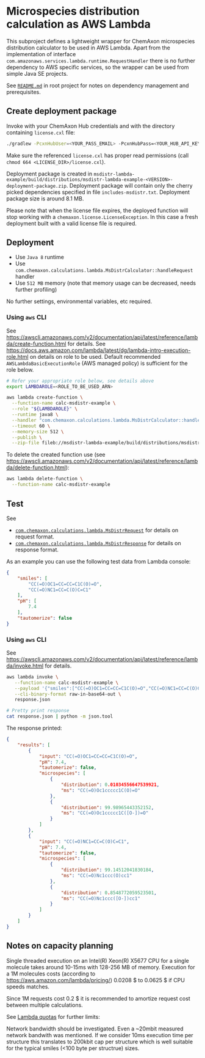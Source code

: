 Microspecies distribution calculation as AWS Lambda
============================================


This subproject defines a lightweight wrapper for ChemAxon microspecies distribution calculator to be used in AWS Lambda. Apart from the implementation of
interface `com.amazonaws.services.lambda.runtime.RequestHandler` there is no further dependency to AWS specific services, so the wrapper can be used
from simple Java SE projects.

See [`README.md`](../README.md) in root project for notes on dependency management and prerequisites.


Create deployment package
-------------------------

Invoke with your ChemAxon Hub credentials and with the directory containing `license.cxl` file:

``` bash
./gradlew -PcxnHubUser=<YOUR_PASS_EMAIL> -PcxnHubPass=<YOUR_HUB_API_KEY> -PcxnLicenseDir=<LICENSE_DIR> :msdistr-lambda-example:deploymentPackage
```

Make sure the referenced `license.cxl` has proper read permissions (call `chmod 664 <LICENSE_DIR>/license.cxl`).

Deployment package is created in `msdistr-lambda-example/build/distributions/msdistr-lambda-example-<VERSION>-deployment-package.zip`. Deployment
package will contain only the cherry picked dependencies specified in file `includes-msdistr.txt`. Deployment package size is around 8.1 MB.

Please note that when the license file expires, the deployed function will stop working with a `chemaxon.license.LicenseException`. In this case a 
fresh deployment built with a valid license file is required.


Deployment
----------

  - Use `Java 8` runtime
  - Use `com.chemaxon.calculations.lambda.MsDistrCalculator::handleRequest` handler
  - Use `512 MB` memory (note that memory usage can be decreased, needs further profiling)

No further settings, environmental variables, etc required.

### Using `aws` CLI

See <https://awscli.amazonaws.com/v2/documentation/api/latest/reference/lambda/create-function.html> for details.
See <https://docs.aws.amazon.com/lambda/latest/dg/lambda-intro-execution-role.html> on details on role to be used. Default recommended 
`AWSLambdaBasicExecutionRole` (AWS managed policy) is sufficient for the role below.


``` bash
# Refer your appropriate role below, see details above
export LAMBDAROLE=<ROLE_TO_BE_USED_ARN>

aws lambda create-function \
  --function-name calc-msdistr-example \
  --role "${LAMBDAROLE}" \
  --runtime java8 \
  --handler "com.chemaxon.calculations.lambda.MsDistrCalculator::handleRequest" \
  --timeout 60 \
  --memory-size 512 \
  --publish \
  --zip-file fileb://msdistr-lambda-example/build/distributions/msdistr-lambda-example-0.0.2-deployment-package.zip
```

To delete the created function use (see <https://awscli.amazonaws.com/v2/documentation/api/latest/reference/lambda/delete-function.html>):

``` bash
aws lambda delete-function \
  --function-name calc-msdistr-example
```

Test
----


See 

 - [`com.chemaxon.calculations.lambda.MsDistrRequest`](src/main/java/com/chemaxon/calculations/lambda/MsDistrRequest.java) for details on request 
   format.
 - [`com.chemaxon.calculations.lambda.MsDistrResponse`](src/main/java/com/chemaxon/calculations/lambda/MsDistrResponse.java) for details on response 
   format.

As an example you can use the following test data from Lambda console:

``` json
{
    "smiles": [
        "CC(=O)OC1=CC=CC=C1C(O)=O",
        "CC(=O)NC1=CC=C(O)C=C1"
    ],
    "pH": [
        7.4
    ],
    "tautomerize": false
}
```

### Using `aws` CLI

See <https://awscli.amazonaws.com/v2/documentation/api/latest/reference/lambda/invoke.html> for details.

``` bash
aws lambda invoke \
   --function-name calc-msdistr-example \
   --payload '{"smiles":["CC(=O)OC1=CC=CC=C1C(O)=O","CC(=O)NC1=CC=C(O)C=C1"],"pH":[7.4],"tautomerize":false}' \
   --cli-binary-format raw-in-base64-out \
   response.json

# Pretty print response
cat response.json | python -m json.tool

```

The response printed:

``` json
{
    "results": [
        {
            "input": "CC(=O)OC1=CC=CC=C1C(O)=O",
            "pH": 7.4,
            "tautomerize": false,
            "microspecies": [
                {
                    "distribution": 0.01034556647539921,
                    "ms": "CC(=O)Oc1ccccc1C(O)=O"
                },
                {
                    "distribution": 99.98965443352152,
                    "ms": "CC(=O)Oc1ccccc1C([O-])=O"
                }
            ]
        },
        {
            "input": "CC(=O)NC1=CC=C(O)C=C1",
            "pH": 7.4,
            "tautomerize": false,
            "microspecies": [
                {
                    "distribution": 99.14512041830184,
                    "ms": "CC(=O)Nc1ccc(O)cc1"
                },
                {
                    "distribution": 0.8548772059523501,
                    "ms": "CC(=O)Nc1ccc([O-])cc1"
                }
            ]
        }
    ]
}
```


Notes on capacity planning
--------------------------

Single threaded execution on an Intel(R) Xeon(R) X5677 CPU for a single molecule takes around 10-15ms with 128-256 MB of 
memory. Execution for a 1M molecules costs (according to <https://aws.amazon.com/lambda/pricing/>) 0.0208 $ to 0.0625 $ if CPU speeds matches.

Since 1M requests cost 0.2 $ it is recommended to amortize request cost between multiple calculations.

See [Lambda quotas](https://docs.aws.amazon.com/lambda/latest/dg/gettingstarted-limits.html) for further limits:
    
Network bandwidth should be investigated. Even a ~20mbit measured network bandwith was mentioned. If we consider 10ms execution time per structure
this translates to 200kbit cap per structure which is well suitable for the typical smiles (<100 byte per structrue) sizes.



